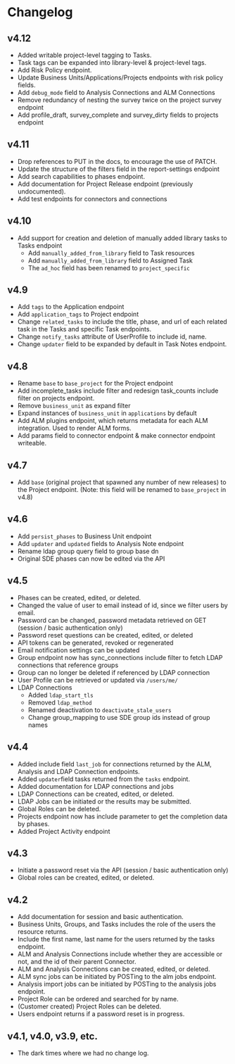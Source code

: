 # Changelog

## v4.12
- Added writable project-level tagging to Tasks.
- Task tags can be expanded into library-level & project-level tags.
- Add Risk Policy endpoint.
- Update Business Units/Applications/Projects endpoints with risk policy fields.
- Add `debug_mode` field to Analysis Connections and ALM Connections
- Remove redundancy of nesting the survey twice on the project survey endpoint
- Add profile_draft, survey_complete and survey_dirty fields to projects endpoint

## v4.11
- Drop references to PUT in the docs, to encourage the use of PATCH.
- Update the structure of the filters field in the report-settings endpoint
- Add search capabilities to phases endpoint.
- Add documentation for Project Release endpoint (previously undocumented).
- Add test endpoints for connectors and connections

## v4.10
- Add support for creation and deletion of manually added library tasks to Tasks endpoint
  - Add `manually_added_from_library` field to Task resources
  - Add `manually_added_from_library` field to Assigned Task
  - The `ad_hoc` field has been renamed to `project_specific`

## v4.9
- Add `tags` to the Application endpoint
- Add `application_tags` to Project endpoint
- Change `related_tasks` to include the title, phase, and url of each related task in the Tasks and specific Task endpoints.
- Change `notify_tasks` attribute of UserProfile to include id, name.
- Change `updater` field to be expanded by default in Task Notes endpoint.

## v4.8
- Rename `base` to `base_project` for the Project endpoint
- Add incomplete_tasks include filter and redesign task_counts include filter on projects endpoint.
- Remove `business_unit` as expand filter
- Expand instances of `business_unit` in `applications` by default
- Add ALM plugins endpoint, which returns metadata for each ALM integration. Used to render ALM forms.
- Add params field to connector endpoint & make connector endpoint writeable.


## v4.7
- Add `base` (original project that spawned any number of new releases) to the Project endpoint. (Note: this field will be renamed to `base_project` in v4.8)

## v4.6
- Add `persist_phases` to Business Unit endpoint
- Add `updater` and `updated` fields to Analysis Note endpoint
- Rename ldap group query field to group base dn
- Original SDE phases can now be edited via the API

## v4.5

- Phases can be created, edited, or deleted.
- Changed the value of user to email instead of id, since we filter users by email.
- Password can be changed, password metadata retrieved on GET (session / basic authentication only)
- Password reset questions can be created, edited, or deleted
- API tokens can be generated, revoked or regenerated
- Email notification settings can be updated
- Group endpoint now has sync_connections include filter to fetch LDAP connections
  that reference groups
- Group can no longer be deleted if referenced by LDAP connection
- User Profile can be retrieved or updated via `/users/me/`
- LDAP Connections
  - Added `ldap_start_tls`
  - Removed `ldap_method`
  - Renamed deactivation to `deactivate_stale_users`
  - Change group_mapping to use SDE group ids instead of group names

## v4.4

- Added include field `last_job` for connections returned by the ALM, Analysis and LDAP Connection endpoints.
- Added `updater`field tasks returned from the `tasks` endpoint.
- Added documentation for LDAP connections and jobs
- LDAP Connections can be created, edited, or deleted.
- LDAP Jobs can be initiated or the results may be submitted.
- Global Roles can be deleted.
- Projects endpoint now has include parameter to get the completion data by phases.
- Added Project Activity endpoint

## v4.3

- Initiate a password reset via the API (session / basic authentication only)
- Global roles can be created, edited, or deleted.

## v4.2

- Add documentation for session and basic authentication.
- Business Units, Groups, and Tasks includes the role of the users the resource returns.
- Include the first name, last name for the users returned by the tasks endpoint.
- ALM and Analysis Connections include whether they are accessible or not, and the id of their parent Connector.
- ALM and Analysis Connections can be created, edited, or deleted.
- ALM sync jobs can be initiated by POSTing to the alm jobs endpoint.
- Analysis import jobs can be initiated by POSTing to the analysis jobs endpoint.
- Project Role can be ordered and searched for by name.
- (Customer created) Project Roles can be deleted.
- Users endpoint returns if a password reset is in progress.

## v4.1, v4.0, v3.9, etc.

- The dark times where we had no change log.
